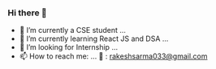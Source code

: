 ### Hi there 👋

- 🔭 I’m currently a CSE student ...
- 🌱 I’m currently learning React JS and DSA ...
- 👯 I’m looking for Internship ...
- 📫 How to reach me: ...
  📩 : rakeshsarma033@gmail.com
<!--- 😄 Pronouns: ...
- ⚡ Fun fact: ...
-->
